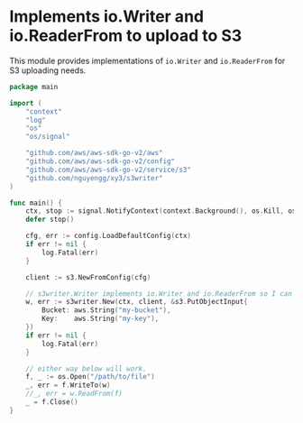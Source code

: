 # Implements io.Writer and io.ReaderFrom to upload to S3

This module provides implementations of `io.Writer` and `io.ReaderFrom` for S3 uploading needs.

```go
package main

import (
	"context"
	"log"
	"os"
	"os/signal"

	"github.com/aws/aws-sdk-go-v2/aws"
	"github.com/aws/aws-sdk-go-v2/config"
	"github.com/aws/aws-sdk-go-v2/service/s3"
	"github.com/nguyengg/xy3/s3writer"
)

func main() {
	ctx, stop := signal.NotifyContext(context.Background(), os.Kill, os.Interrupt)
	defer stop()

	cfg, err := config.LoadDefaultConfig(ctx)
	if err != nil {
		log.Fatal(err)
	}

	client := s3.NewFromConfig(cfg)

	// s3writer.Writer implements io.Writer and io.ReaderFrom so I can start piping local file to upload.
	w, err := s3writer.New(ctx, client, &s3.PutObjectInput{
		Bucket: aws.String("my-bucket"),
		Key:    aws.String("my-key"),
	})
	if err != nil {
		log.Fatal(err)
	}

	// either way below will work.
	f, _ := os.Open("/path/to/file")
	_, err = f.WriteTo(w)
	//_, err = w.ReadFrom(f)
	_ = f.Close()
}

```

